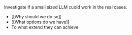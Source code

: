 Investigate if a small sized LLM cuold work in the real cases.
- [[Why should we do so]]
- [[What options do we have]]
- To what extend they can achieve